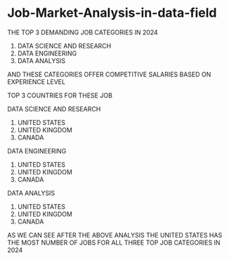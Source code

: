 # Job-Market-Analysis-in-data-field
THE TOP 3 DEMANDING JOB CATEGORIES IN 2024

1. DATA SCIENCE AND RESEARCH
2. DATA ENGINEERING
3. DATA ANALYSIS

AND THESE CATEGORIES OFFER COMPETITIVE SALARIES BASED ON EXPERIENCE LEVEL

TOP 3 COUNTRIES FOR THESE JOB

DATA SCIENCE AND RESEARCH
1. UNITED STATES
2. UNITED KINGDOM
3. CANADA

DATA ENGINEERING
1. UNITED STATES
2. UNITED KINGDOM
3. CANADA

DATA ANALYSIS
1. UNITED STATES
2. UNITED KINGDOM
3. CANADA

AS WE CAN SEE AFTER THE ABOVE ANALYSIS THE UNITED STATES HAS THE MOST NUMBER OF JOBS FOR ALL THREE TOP JOB CATEGORIES IN 2024
